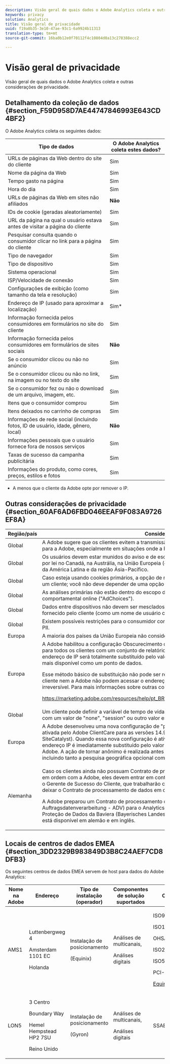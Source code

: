 ```yaml
---
description: Visão geral de quais dados o Adobe Analytics coleta e outras considerações de privacidade.
keywords: privacy
solution: Analytics
title: Visão geral de privacidade
uuid: f19a8b35-3e10-47ae-93c1-6a9924b11313
translation-type: tm+mt
source-git-commit: 16ba0b12e0f70112f4c10804d0a13c278388ecc2

---
```



# Visão geral de privacidade

Visão geral de quais dados o Adobe Analytics coleta e outras considerações de privacidade.

## Detalhamento da coleção de dados {#section_F59D958D7AE44747846993E643CD4BF2}

O Adobe Analytics coleta os seguintes dados:

| Tipo de dados | O Adobe Analytics coleta estes dados? |
|---|---|
| URLs de páginas da Web dentro do site do cliente | Sim |
| Nome da página da Web | Sim |
| Tempo gasto na página | Sim |
| Hora do dia | Sim |
| URLs de páginas da Web em sites não afiliados | **Não** |
| IDs de cookie (geradas aleatoriamente) | Sim |
| URL da página na qual o usuário estava antes de visitar a página do cliente | Sim |
| Pesquisar consulta quando o consumidor clicar no link para a página do cliente | Sim |
| Tipo de navegador | Sim |
| Tipo de dispositivo | Sim |
| Sistema operacional | Sim |
| ISP/Velocidade de conexão | Sim |
| Configurações de exibição (como tamanho da tela e resolução) | Sim |
| Endereço de IP (usado para aproximar a localização) | Sim* |
| Informação fornecida pelos consumidores em formulários no site do cliente | Sim |
| Informação fornecida pelos consumidores em formulários de sites sociais | **Não** |
| Se o consumidor clicou ou não no anúncio | Sim |
| Se o consumidor clicou ou não no link, na imagem ou no texto do site | Sim |
| Se o consumidor fez ou não o download de um arquivo, imagem, etc. | Sim |
| Itens que o consumidor comprou | Sim |
| Itens deixados no carrinho de compras | Sim |
| Informações de rede social (incluindo fotos, ID de usuário, idade, gênero, local) | **Não** |
| Informações pessoais que o usuário fornece fora de nossos serviços | Sim |
| Taxas de sucesso da campanha publicitária | Sim |
| Informações do produto, como cores, preços, estilos e fotos | Sim |

* A menos que o cliente da Adobe opte por remover o IP.

## Outras considerações de privacidade {#section_60AF6AD6FBD046EEAF9F083A9726EF8A}

<table id="table_247B425E774F403288233824870D070E"> 
 <thead> 
  <tr> 
   <th colname="col1" class="entry"> Região/país </th> 
   <th colname="col2" class="entry"> Consideração </th> 
  </tr> 
 </thead>
 <tbody> 
  <tr> 
   <td colname="col1"> Global </td> 
   <td colname="col2"> A Adobe sugere que os clientes evitem a transmissão de informações de identificação pessoal (PII) para a Adobe, especialmente em situações onde a PII não é necessária para o Analytics. </td> 
  </tr> 
  <tr> 
   <td colname="col1"> Global </td> 
   <td colname="col2"> Os usuários devem estar munidos do aviso e de escolha durante a criação do perfil. Isto é exigido por lei no Canadá, na Austrália, na União Europeia (opcional para alguns países) e em vários países da América Latina e da região Ásia-Pacífico. </td> 
  </tr> 
  <tr> 
   <td colname="col1"> Global </td> 
   <td colname="col2"> Caso esteja usando cookies primários, a opção de não participação do Analytics é exclusiva para um cliente; você não deve depender de uma opção de não participação no Adobe.com. </td> 
  </tr> 
  <tr> 
   <td colname="col1"> Global </td> 
   <td colname="col2"> As análises primárias não estão dentro do escopo do Programa de autorregulação para publicidade comportamental online ("AdChoices"). </td> 
  </tr> 
  <tr> 
   <td colname="col1"> Global </td> 
   <td colname="col2"> Dados entre dispositivos não devem ser mesclados a menos que estejam presos a um identificador fornecido pelo cliente (como um nome de usuário com hash). </td> 
  </tr> 
  <tr> 
   <td colname="col1"> Global </td> 
   <td colname="col2"> Existem possíveis restrições para o consumidor combinar informações de impressão do anúncio a PII. </td> 
  </tr> 
  <tr> 
   <td colname="col1"> Europa </td> 
   <td colname="col2"> A maioria dos países da União Europeia não considera os cookies de análise necessários. </td> 
  </tr> 
  <tr> 
   <td colname="col1"> Europa </td> 
   <td colname="col2"> A Adobe habilitou a configuração Obscurecimento de IP: ativo - IP removido (x.x.x.x) por padrão para todos os clientes com um conjunto de relatórios definido em EMEA. Com esta configuração, o endereço de IP será totalmente substituído pelo valor (x.x.x.x) após a busca geográfica e não estará mais disponível como um ponto de dados. <p>Esse método básico de substituição não pode ser revertido para um Endereço IP exclusivo. Nem o cliente nem a Adobe não podem acessar o endereço IP; ele é convertido em anônimo de maneira irreversível. Para mais informações sobre outras configurações de obscurecimento de IP, consulte </p> <p> <a href="https://marketing.adobe.com/resources/help/en_US/reference/index.html#General_Account_Settings"  > https://marketing.adobe.com/resources/help/pt_BR/reference/index.html#General_Account_Settings </a> </p> </td> 
  </tr> 
  <tr> 
   <td colname="col1"> Global </td> 
   <td colname="col2"> Um cliente pode definir a variável de tempo de vida do cookie no código de medição JavaScript com um valor de "none", "session" ou outro valor especificado medido em segundos. </td> 
  </tr> 
  <tr> 
   <td colname="col1"> Europa </td> 
   <td colname="col2"> A Adobe desenvolveu uma nova configuração de "privacidade por design" que agora pode ser ativada pelo Adobe ClientCare para as versões 14.9 e 15.4 do Adobe Analytics (antigo SiteCatalyst). Quando essa nova configuração é ativada, o último octeto (a última parte) do endereço IP é imediatamente substituído pelo valor 0, uma vez que o endereço IP é coletado pela Adobe. A ação de tornar anônimo é realizada antes de qualquer processamento do endereço de IP, incluindo tanto a pesquisa geográfica opcional como a pesquisa ISP para o endereço de IP. </td> 
  </tr> 
  <tr> 
   <td colname="col1"> Alemanha </td> 
   <td colname="col2"> <p>Caso os clientes ainda não possuam Contrato de processamento de dados para o Adobe Analytics em ordem com a Adobe, eles devem entrar em contato com o Gerente de Contas da Adobe ou com o Gerente de Sucesso do Cliente, que trabalharão com o Departamento jurídico da Adobe para deixar o Contrato de processamento de dados em ordem. </p> <p>A Adobe preparou um Contrato de processamento de dados (Vertrag fuer Auftragsdatenverarbeitung - ADV) para o Analytics, que foi revisto e aprovado pela Autoridade de Proteção de Dados da Baviera (Bayerisches Landesamt fuer Datenschutzaufsicht - BayLDA). O ADV está disponível em alemão e em inglês. </p> </td> 
  </tr> 
 </tbody> 
</table>

## Locais de centros de dados EMEA {#section_3DD2329B983849D3B8C24AEF7CD8DFB3}

Os seguintes centros de dados EMEA servem de host para dados do Adobe Analytics:

<table id="table_65794B3790FD4B519EE89CF4F4B88314"> 
 <thead> 
  <tr> 
   <th colname="col1" class="entry"> Nome na Adobe </th> 
   <th colname="col2" class="entry"> Endereço </th> 
   <th colname="col3" class="entry"> Tipo de instalação (operador) </th> 
   <th colname="col4" class="entry"> Componentes de solução suportados </th> 
   <th colname="col5" class="entry"> Certificados </th> 
  </tr> 
 </thead>
 <tbody> 
  <tr> 
   <td colname="col1"> AMS1 </td> 
   <td colname="col2"> <p>Luttenbergweg 4 </p> <p>Amsterdam 1101 EC </p> <p>Holanda </p> </td> 
   <td colname="col3"> <p>Instalação de posicionamento </p> <p>(Equinix) </p> </td> 
   <td colname="col4"> <p>Análises de multicanais, </p> <p>Análises digitais </p> </td> 
   <td colname="col5"> <p>ISO9001:2008 </p> <p>ISO14001:2004 </p> <p>OHSAS18001:2007 </p> <p>ISO27001:2005 </p> <p>ISO50001:2011 </p> <p>PCI-DSS </p> <p> <a href="https://www.equinix.com/solutions/by-services/colocation/standards-and-compliance/iso-certified-data-centers/#table"  > Equinix </a> </p> </td> 
  </tr> 
  <tr> 
   <td colname="col1"> LON5 </td> 
   <td colname="col2"> <p>3 Centro </p> <p>Boundary Way </p> <p>Hemel Hempstead HP2 7SU </p> <p>Reino Unido </p> </td> 
   <td colname="col3"> <p>Instalação de posicionamento </p> <p>(Gyron) </p> </td> 
   <td colname="col4"> <p>Análises de multicanais, </p> <p>Análises digitais </p> </td> 
   <td colname="col5"> SSAE 16 </td> 
  </tr> 
 </tbody> 
</table>
